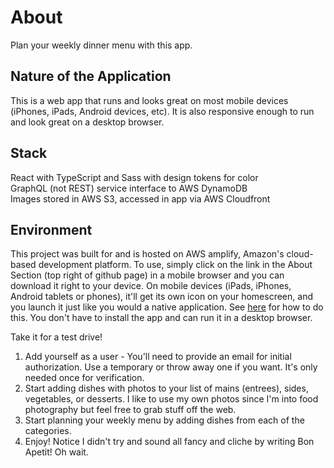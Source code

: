 # About

Plan your weekly dinner menu with this app.

## Nature of the Application

This is a web app that runs and looks great on most mobile devices (iPhones, iPads, Android devices, etc). It is also responsive enough to run and look great on a desktop browser.

## Stack

React with TypeScript and Sass with design tokens for color  
GraphQL (not REST) service interface to AWS DynamoDB  
Images stored in AWS S3, accessed in app via AWS Cloudfront

## Environment

This project was built for and is hosted on AWS amplify, Amazon's cloud-based development platform. To use, simply click on the link in the About Section (top right of github page) in a mobile browser and you can download it right to your device. On mobile devices (iPads, iPhones, Android tablets or phones), it'll get its own icon on your homescreen, and you launch it just like you would a native application. See [here](https://support.google.com/chrome/answer/9658361?hl=en&co=GENIE.Platform%3DiOS) for how to do this. You don't have to install the app and can run it in a desktop browser.

Take it for a test drive!
1. Add yourself as a user - You'll need to provide an email for initial authorization. Use a temporary or throw away one if you want. It's only needed once for verification.
2. Start adding dishes with photos to your list of mains (entrees), sides, vegetables, or desserts. I like to use my own photos since I'm into food photography but feel free to grab stuff off the web.
3. Start planning your weekly menu by adding dishes from each of the categories.
4. Enjoy!  Notice I didn't try and sound all fancy and cliche by writing Bon Apetit! Oh wait.
